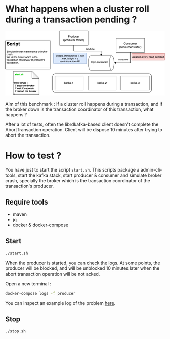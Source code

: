 # What happens when a cluster roll during a transaction pending ?

![transaction-roll-schema](./resources/transaction-roll-dotnet.png)

Aim of this benchmark : If a cluster roll happens during a transaction, and if the broker down is the transaction coordinator of this transaction, what happens ? 

After a lot of tests, often the librdkafka-based client doesn't complete the AbortTransaction operation. Client will be dispose 10 minutes after trying to abort the transaction. 

# How to test ?

You have just to start the script `start.sh`. This scripts package a admin-cli-tools, start the kafka stack, start producer & consumer and simulate broker crash, specially the broker which is the transaction coordinator of the transaction's producer.

## Require tools

- maven
- jq
- docker & docker-compose

## Start 

``` bash
./start.sh
```

When the producer is started, you can check the logs. At some points, the producer will be blocked, and will be unblocked 10 minutes later when the abort transaction operation will be not acked.

Open a new terminal :
``` bash
docker-compose logs -f producer
```

You can inspect an example log of the problem [here](./issue.log).

## Stop

``` bash
./stop.sh
```
